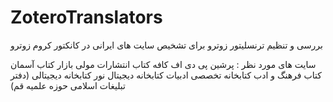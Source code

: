 # ZoteroTranslators
بررسی و تنظیم ترنسلیتور زوترو برای تشخیص سایت های ایرانی در کانکتور کروم زوترو

سایت های مورد نظر : 
پرشین پی دی اف
کافه کتاب
انتشارات مولی
بازار کتاب
آسمان کتاب
فرهنگ و ادب
کتابخانه تخصصی ادبیات
کتابخانه دیجیتال نور
کتابخانه دیجیتالی (دفتر تبلیغات اسلامی حوزه علمیه قم)

